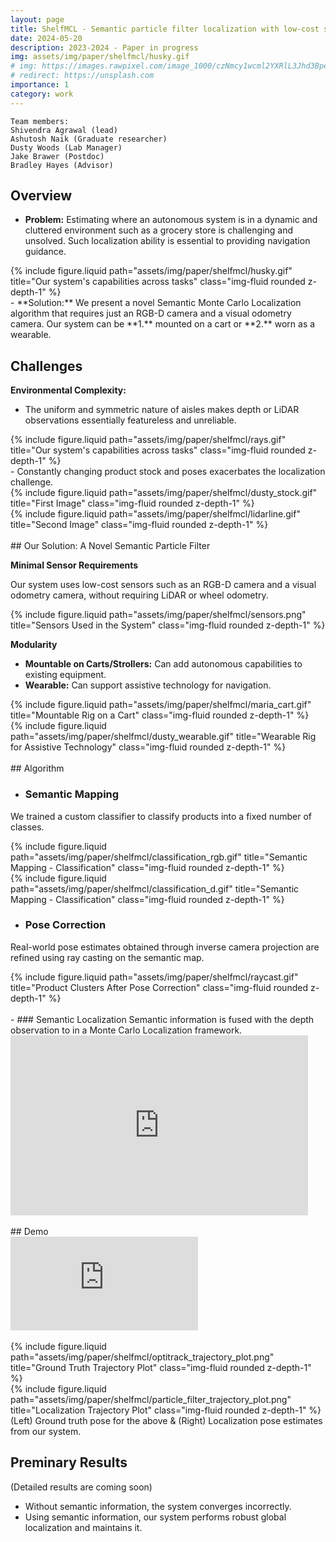 ```yaml
---
layout: page
title: ShelfMCL - Semantic particle filter localization with low-cost sensors
date: 2024-05-20
description: 2023-2024 - Paper in progress
img: assets/img/paper/shelfmcl/husky.gif
# img: https://images.rawpixel.com/image_1000/czNmcy1wcml2YXRlL3Jhd3BpeGVsX2ltYWdlcy93ZWJzaXRlX2NvbnRlbnQvcHgxMzgyNjcyLWltYWdlLWt3eXFrZHR5LmpwZw.jpg?s=5i_WsjSiGsjd3dh0cW88obuceCo8lP2eP7-3WYh62qs
# redirect: https://unsplash.com
importance: 1
category: work
---
```


    Team members:
    Shivendra Agrawal (lead)
    Ashutosh Naik (Graduate researcher)
    Dusty Woods (Lab Manager)
    Jake Brawer (Postdoc)
    Bradley Hayes (Advisor)

## Overview
- **Problem:** Estimating where an autonomous system is in a dynamic and cluttered environment such as a grocery store is challenging and unsolved. Such localization ability is essential to providing navigation guidance.
<div class="row justify-content-center">
    <div class="col-sm-4 mt-3 mt-md-0">
        {% include figure.liquid path="assets/img/paper/shelfmcl/husky.gif" title="Our system's capabilities across tasks" class="img-fluid rounded z-depth-1" %}
    </div>
</div>
- **Solution:** We present a novel Semantic Monte Carlo Localization algorithm that requires just an RGB-D camera and a visual odometry camera. Our system can be **1.** mounted on a cart or **2.** worn as a wearable.

## Challenges
**Environmental Complexity:**
- The uniform and symmetric nature of aisles makes depth or LiDAR observations essentially featureless and unreliable.
<div class="row justify-content-center">
    <div class="col-sm-4 mt-3 mt-md-0">
        {% include figure.liquid path="assets/img/paper/shelfmcl/rays.gif" title="Our system's capabilities across tasks" class="img-fluid rounded z-depth-1" %}
    </div>
</div>
- Constantly changing product stock and poses exacerbates the localization challenge.
<div class="row justify-content-center">
    <div class="col-sm-4 mt-3 mt-md-0 mx-3">
        {% include figure.liquid path="assets/img/paper/shelfmcl/dusty_stock.gif" title="First Image" class="img-fluid rounded z-depth-1" %}
    </div>
    <div class="col-sm-4 mt-3 mt-md-0 mx-3">
        {% include figure.liquid path="assets/img/paper/shelfmcl/lidarline.gif" title="Second Image" class="img-fluid rounded z-depth-1" %}
    </div>
</div>

<br>
## Our Solution: A Novel Semantic Particle Filter

**Minimal Sensor Requirements**

Our system uses low-cost sensors such as an RGB-D camera and a visual odometry camera, without requiring LiDAR or wheel odometry.

<div class="row justify-content-center">
    <div class="col-sm-6 mt-3 mt-md-0" style="vertical-align:middle">
        {% include figure.liquid path="assets/img/paper/shelfmcl/sensors.png" title="Sensors Used in the System" class="img-fluid rounded z-depth-1" %}
    </div>
</div>

**Modularity**
- **Mountable on Carts/Strollers:**  Can add autonomous capabilities to existing equipment.
- **Wearable:** Can support assistive technology for navigation.

<div class="row justify-content-center">
    <div class="col-sm-4 mt-3 mt-md-0 mx-3" style="vertical-align:middle">
        {% include figure.liquid path="assets/img/paper/shelfmcl/maria_cart.gif" title="Mountable Rig on a Cart" class="img-fluid rounded z-depth-1" %}
    </div>
    <div class="col-sm-4 mt-3 mt-md-0 mx-3" style="vertical-align:middle">
        {% include figure.liquid path="assets/img/paper/shelfmcl/dusty_wearable.gif" title="Wearable Rig for Assistive Technology" class="img-fluid rounded z-depth-1" %}
    </div>
</div>

<br>
## Algorithm

- ### Semantic Mapping
We trained a custom classifier to classify products into a fixed number of classes.

<div class="row justify-content-center">
    <div class="col-sm-4 mt-3 mt-md-0 mx-3" style="vertical-align:middle">
        {% include figure.liquid path="assets/img/paper/shelfmcl/classification_rgb.gif" title="Semantic Mapping - Classification" class="img-fluid rounded z-depth-1" %}
    </div>
    <div class="col-sm-4 mt-3 mt-md-0 mx-3" style="vertical-align:middle">
        {% include figure.liquid path="assets/img/paper/shelfmcl/classification_d.gif" title="Semantic Mapping - Classification" class="img-fluid rounded z-depth-1" %}
    </div>
</div>

- ### Pose Correction
Real-world pose estimates obtained through inverse camera projection are refined using ray casting on the semantic map.

<div class="row justify-content-center">
    <div class="col-sm-6 mt-3 mt-md-0" style="vertical-align:middle">
        {% include figure.liquid path="assets/img/paper/shelfmcl/raycast.gif" title="Product Clusters After Pose Correction" class="img-fluid rounded z-depth-1" %}
    </div>
</div>

<br>
- ### Semantic Localization
Semantic information is fused with the depth observation to in a Monte Carlo Localization framework.

<div class="row">
    <div class="video-container">
        <iframe src="https://1drv.ms/p/c/09290a906a0fdef7/IQSkXC-1UcIzTJuyaf0_m_m7AYbU4TXNwcfVCWSSnWS6j0Y?em=2&amp;wdAr=1.7777777777777777" width="476px" height="288px" frameborder="0">This is an embedded <a target="_blank" href="https://office.com">Microsoft Office</a> presentation, powered by <a target="_blank" href="https://office.com/webapps">Office</a>.</iframe>
    </div>
</div>

<br>
## Demo
<div class="video-container">
    <iframe src="https://www.youtube.com/embed/8q65wmsDsjU?si=5Ti_ab-E149Cmji4" title="YouTube video player" frameborder="0" allow="accelerometer; autoplay; clipboard-write; encrypted-media; gyroscope; picture-in-picture" allowfullscreen></iframe>
</div>

<br>

<div class="row justify-content-center">
    <div class="col-sm-5 mt-3 mt-md-0 mx-3" style="vertical-align:middle">
        {% include figure.liquid path="assets/img/paper/shelfmcl/optitrack_trajectory_plot.png" title="Ground Truth Trajectory Plot" class="img-fluid rounded z-depth-1" %}
    </div>
    <div class="col-sm-5 mt-3 mt-md-0 mx-3" style="vertical-align:middle">
        {% include figure.liquid path="assets/img/paper/shelfmcl/particle_filter_trajectory_plot.png" title="Localization Trajectory Plot" class="img-fluid rounded z-depth-1" %}
    </div>
</div>
<div class="caption">
    (Left) Ground truth pose for the above & (Right) Localization pose estimates from our system.
</div>

## Preminary Results
(Detailed results are coming soon)
- Without semantic information, the system converges incorrectly.
- Using semantic information, our system performs robust global localization and maintains it.
















